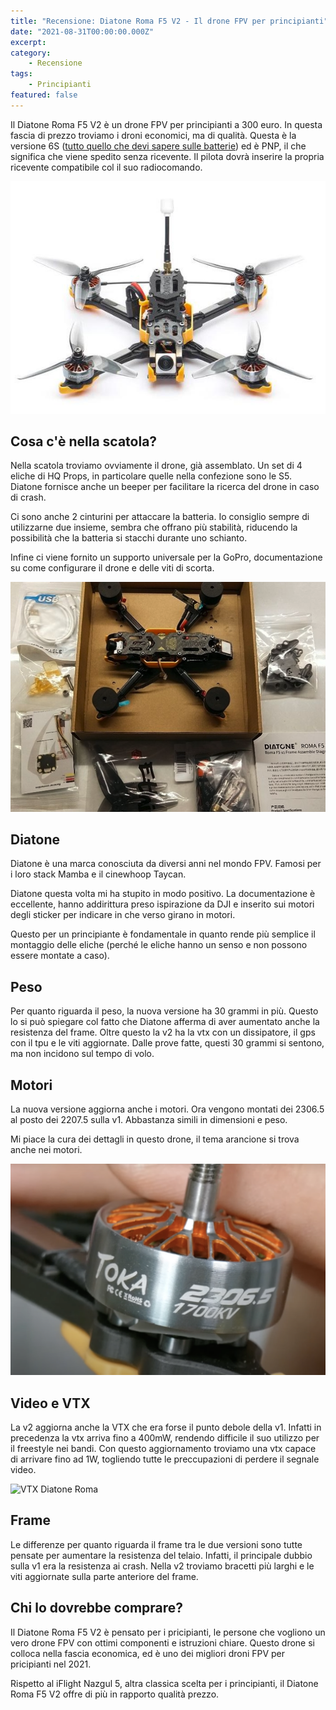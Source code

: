 ```yaml
---
title: "Recensione: Diatone Roma F5 V2 - Il drone FPV per principianti"
date: "2021-08-31T00:00:00.000Z"
excerpt: 
category:
    - Recensione
tags: 
    - Principianti
featured: false
---
```


Il Diatone Roma F5 V2 è un drone FPV per principianti a 300 euro. In questa fascia di prezzo troviamo i droni economici, ma di qualità. Questa è la versione 6S ([tutto quello che devi sapere sulle batterie](https://lucafpv.com/batterie-dei-droni)) ed è PNP, il che significa che viene spedito senza ricevente. Il pilota dovrà inserire la propria ricevente compatibile col il suo radiocomando.

![Diatone Roma v2](./drone.jpeg)

## Cosa c'è nella scatola?

Nella scatola troviamo ovviamente il drone, già assemblato. Un set di 4 eliche di HQ Props, in particolare quelle nella confezione sono le S5. Diatone fornisce anche un beeper per facilitare la ricerca del drone in caso di crash.

Ci sono anche 2 cinturini per attaccare la batteria. Io consiglio sempre di utilizzarne due insieme, sembra che offrano più stabilità, riducendo la possibilità che la batteria si stacchi durante uno schianto.

Infine ci viene fornito un supporto universale per la GoPro, documentazione su come configurare il drone e delle viti di scorta.

![Confezione Diatone Roma](./scatola.png)

## Diatone
Diatone è una marca conosciuta da diversi anni nel mondo FPV. Famosi per i loro stack Mamba e il cinewhoop Taycan.

Diatone questa volta mi ha stupito in modo positivo. La documentazione è eccellente, hanno addirittura preso ispirazione da DJI e inserito sui motori degli sticker per indicare in che verso girano in motori. 

Questo per un principiante è fondamentale in quanto rende più semplice il montaggio delle eliche (perché le eliche hanno un senso e non possono essere montate a caso). 

## Peso
Per quanto riguarda il peso, la nuova versione ha 30 grammi in più. Questo lo si può spiegare col fatto che Diatone afferma di aver aumentato anche la resistenza del frame. Oltre questo la v2 ha la vtx con un dissipatore, il gps con il tpu e le viti aggiornate. Dalle prove fatte, questi 30 grammi si sentono, ma non incidono sul tempo di volo.

## Motori
La nuova versione aggiorna anche i motori. Ora vengono montati dei 2306.5 al posto dei 2207.5 sulla v1. Abbastanza simili in dimensioni e peso. 

Mi piace la cura dei dettagli in questo drone, il tema arancione si trova anche nei motori.

![Motori Diatone Roma](./motori.png)

## Video e VTX
La v2 aggiorna anche la VTX che era forse il punto debole della v1. Infatti in precedenza la vtx arriva fino a 400mW, rendendo difficile il suo utilizzo per il freestyle nei bandi. Con questo aggiornamento troviamo una vtx capace di arrivare fino ad 1W, togliendo tutte le preccupazioni di perdere il segnale video.

![VTX Diatone Roma](./vtx.png)

## Frame
Le differenze per quanto riguarda il frame tra le due versioni sono tutte pensate per aumentare la resistenza del telaio. Infatti, il principale dubbio sulla v1 era la resistenza ai crash. Nella v2 troviamo bracetti più larghi e le viti aggiornate sulla parte anteriore del frame. 

## Chi lo dovrebbe comprare?
Il Diatone Roma F5 V2 è pensato per i pricipianti, le persone che vogliono un vero drone FPV con ottimi componenti e istruzioni chiare. Questo drone si colloca nella fascia economica, ed è uno dei migliori droni FPV per pricipianti nel 2021.

Rispetto al iFlight Nazgul 5, altra classica scelta per i principianti, il Diatone Roma F5 V2 offre di più in rapporto qualità prezzo. 
